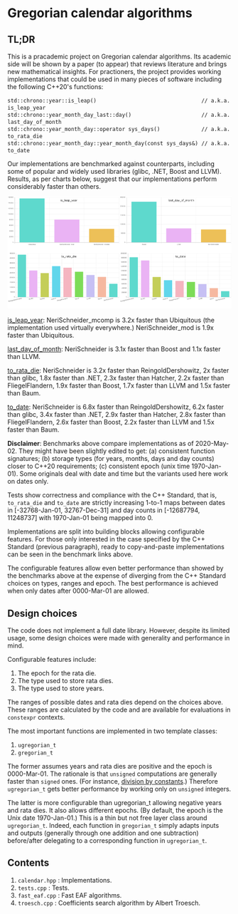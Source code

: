 # Gregorian calendar algorithms

## TL;DR

This is a pracademic project on Gregorian calendar algorithms. Its academic side will be shown by
a paper (to appear) that reviews literature and brings new mathematical insights. For practioners,
the project provides working implementations that could be used in many pieces of software including
the following C++20's functions:

    std::chrono::year::is_leap()                                 // a.k.a. is_leap_year
    std::chrono::year_month_day_last::day()                      // a.k.a. last_day_of_month
    std::chrono::year_month_day::operator sys_days()             // a.k.a. to_rata_die
    std::chrono::year_month_day::year_month_day(const sys_days&) // a.k.a. to_date

Our implementations are benchmarked against counterparts, including some of popular and widely used
libraries (glibc, .NET, Boost and LLVM). Results, as per charts below, suggest that our
implementations perform considerably faster than others.

![Benchmarks](https://github.com/cassioneri/calendar/blob/master/benchmarks/benchmarks.png)

[is_leap_year](https://quick-bench.com/q/59NUOm9iL-A5rCCV-X4b7_z6IMw): NeriSchneider_mcomp is 3.2x
faster than Ubiquitous (the implementation used virtually everywhere.) NeriSchneider_mod is 1.9x
faster than Ubiquitous.

[last_day_of_month](https://quick-bench.com/q/f-aLzIcjpy90C9_CgJ2kBrbsXiQ): NeriSchneider is 3.1x 
faster than Boost and 1.1x faster than LLVM.

[to_rata_die](https://quick-bench.com/q/AWsTXPff7zsrbn7LhWTheIhJu4o): NeriSchneider is 3.2x faster 
than ReingoldDershowitz, 2x faster than glibc, 1.8x faster than .NET, 2.3x faster than Hatcher, 2.2x
faster than FliegelFlandern, 1.9x faster than Boost, 1.7x faster than LLVM and 1.5x faster than 
Baum.

[to_date](https://quick-bench.com/q/2jUpC6Rnn0Ux54hjSxJ9_1tGHoE): NeriSchneider is 6.8x faster than 
ReingoldDershowitz, 6.2x faster than glibc, 3.4x faster than .NET, 2.9x faster than Hatcher, 2.8x
faster than FliegelFlandern, 2.6x faster than Boost, 2.2x faster than LLVM and 1.5x faster than 
Baum.

**Disclaimer**: Benchmarks above compare implementations as of 2020-May-02. They might have been
slightly edited to get: (a) consistent function signatures; (b) storage types (for years, months,
days and day counts) closer to C++20 requirements; (c) consistent epoch (unix time 1970-Jan-01).
Some originals deal with date and time but the variants used here work on dates only.

Tests show correctness and compliance with the C++ Standard, that is, `to_rata_die` and `to_date`
are strictly increasing 1-to-1 maps between dates in [-32768-Jan-01, 32767-Dec-31] and day counts in
[-12687794, 11248737] with 1970-Jan-01 being mapped into 0.

Implementations are split into building blocks allowing configurable features. For those only
interested in the case specified by the C++ Standard (previous paragraph), ready to copy-and-paste
implementations can be seen in the benchmark links above.

The configurable features allow even better performance than showed by the benchmarks above at the
expense of diverging from the C++ Standard choices on types, ranges and epoch. The best performance
is achieved when only dates after 0000-Mar-01 are allowed.

## Design choices

The code does not implement a full date library. However, despite its limited usage, some design
choices were made with generality and performance in mind.

Configurable features include:

1. The epoch for the rata die.
2. The type used to store rata dies.
3. The type used to store years.

The ranges of possible dates and rata dies depend on the choices above. These ranges are calculated
by the code and are available for evaluations in `constexpr` contexts.

The most important functions are implemented in two template classes:

1. `ugregorian_t`
2. `gregorian_t`

The former assumes years and rata dies are positive and the epoch is 0000-Mar-01. The rationale is
that `unsigned` computations are generally faster than `signed` ones. (For instance, [division by
constants](https://godbolt.org/z/4JxB4J).) Therefore `ugregorian_t` gets better performance by
working only on `unsigned` integers.

The latter is more configurable than ugregorian_t allowing negative years and rata dies. It also
allows different epochs. (By default, the epoch is the Unix date 1970-Jan-01.) This is a thin but
not free layer class around `ugregorian_t`. Indeed, each function in `gregorian_t` simply adapts
inputs and outputs (generally through one addition and one subtraction) before/after delegating to a
corresponding function in `ugregorian_t`.

## Contents

1. `calendar.hpp` : Implementations.
2. `tests.cpp`    : Tests.
3. `fast_eaf.cpp` : Fast EAF algorithms.
4. `troesch.cpp`  : Coefficients search algorithm by Albert Troesch.
